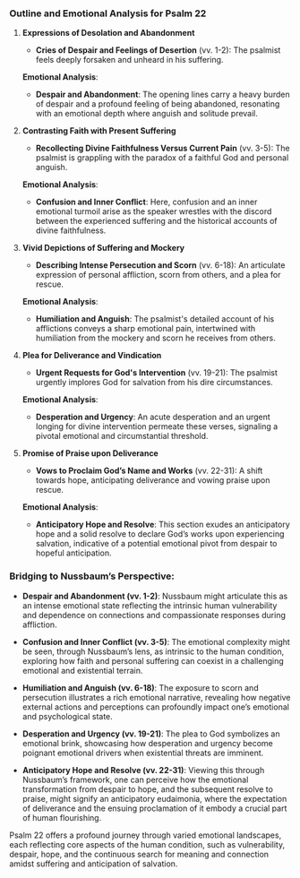 ### Outline and Emotional Analysis for Psalm 22

1. **Expressions of Desolation and Abandonment**
    - **Cries of Despair and Feelings of Desertion** (vv. 1-2): The psalmist feels deeply forsaken and unheard in his suffering.
    
    **Emotional Analysis**:
    - **Despair and Abandonment**: The opening lines carry a heavy burden of despair and a profound feeling of being abandoned, resonating with an emotional depth where anguish and solitude prevail.

2. **Contrasting Faith with Present Suffering**
    - **Recollecting Divine Faithfulness Versus Current Pain** (vv. 3-5): The psalmist is grappling with the paradox of a faithful God and personal anguish.
    
    **Emotional Analysis**:
    - **Confusion and Inner Conflict**: Here, confusion and an inner emotional turmoil arise as the speaker wrestles with the discord between the experienced suffering and the historical accounts of divine faithfulness.

3. **Vivid Depictions of Suffering and Mockery**
    - **Describing Intense Persecution and Scorn** (vv. 6-18): An articulate expression of personal affliction, scorn from others, and a plea for rescue.
    
    **Emotional Analysis**:
    - **Humiliation and Anguish**: The psalmist's detailed account of his afflictions conveys a sharp emotional pain, intertwined with humiliation from the mockery and scorn he receives from others.

4. **Plea for Deliverance and Vindication**
    - **Urgent Requests for God's Intervention** (vv. 19-21): The psalmist urgently implores God for salvation from his dire circumstances.
    
    **Emotional Analysis**:
    - **Desperation and Urgency**: An acute desperation and an urgent longing for divine intervention permeate these verses, signaling a pivotal emotional and circumstantial threshold.

5. **Promise of Praise upon Deliverance**
    - **Vows to Proclaim God’s Name and Works** (vv. 22-31): A shift towards hope, anticipating deliverance and vowing praise upon rescue.
    
    **Emotional Analysis**:
    - **Anticipatory Hope and Resolve**: This section exudes an anticipatory hope and a solid resolve to declare God’s works upon experiencing salvation, indicative of a potential emotional pivot from despair to hopeful anticipation.

### Bridging to Nussbaum’s Perspective:

- **Despair and Abandonment (vv. 1-2)**: Nussbaum might articulate this as an intense emotional state reflecting the intrinsic human vulnerability and dependence on connections and compassionate responses during affliction.

- **Confusion and Inner Conflict (vv. 3-5)**: The emotional complexity might be seen, through Nussbaum’s lens, as intrinsic to the human condition, exploring how faith and personal suffering can coexist in a challenging emotional and existential terrain.

- **Humiliation and Anguish (vv. 6-18)**: The exposure to scorn and persecution illustrates a rich emotional narrative, revealing how negative external actions and perceptions can profoundly impact one’s emotional and psychological state.

- **Desperation and Urgency (vv. 19-21)**: The plea to God symbolizes an emotional brink, showcasing how desperation and urgency become poignant emotional drivers when existential threats are imminent.

- **Anticipatory Hope and Resolve (vv. 22-31)**: Viewing this through Nussbaum’s framework, one can perceive how the emotional transformation from despair to hope, and the subsequent resolve to praise, might signify an anticipatory eudaimonia, where the expectation of deliverance and the ensuing proclamation of it embody a crucial part of human flourishing.

Psalm 22 offers a profound journey through varied emotional landscapes, each reflecting core aspects of the human condition, such as vulnerability, despair, hope, and the continuous search for meaning and connection amidst suffering and anticipation of salvation.
